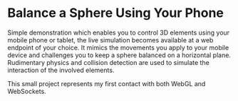 # Balance a Sphere Using Your Phone
Simple demonstration which enables you to control 3D elements using your mobile phone or tablet, the live simulation becomes available at a web endpoint of your choice.
It mimics the movements you apply to your mobile device and challenges you to keep a sphere balanced on a horizontal plane.
Rudimentary physics and collision detection are used to simulate the interaction of the involved elements.

This small project represents my first contact with both WebGL and WebSockets. 
